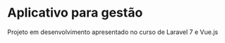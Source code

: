 # Aplicativo para gestão
<p>Projeto em desenvolvimento apresentado no curso de Laravel 7 e Vue.js</p>

